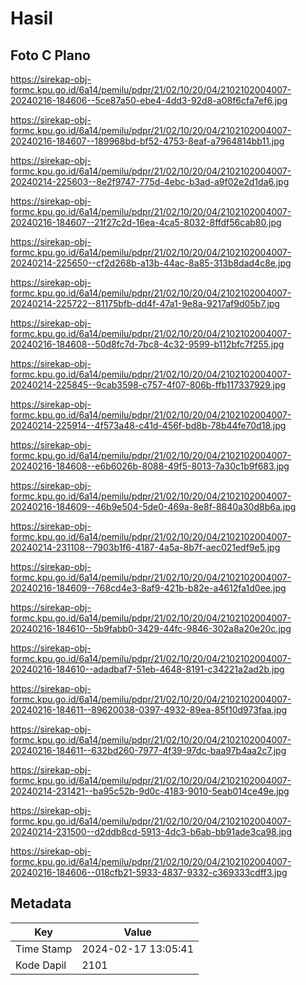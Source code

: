 # Hasil

## Foto C Plano

https://sirekap-obj-formc.kpu.go.id/6a14/pemilu/pdpr/21/02/10/20/04/2102102004007-20240216-184606--5ce87a50-ebe4-4dd3-92d8-a08f6cfa7ef6.jpg

https://sirekap-obj-formc.kpu.go.id/6a14/pemilu/pdpr/21/02/10/20/04/2102102004007-20240216-184607--189968bd-bf52-4753-8eaf-a7964814bb11.jpg

https://sirekap-obj-formc.kpu.go.id/6a14/pemilu/pdpr/21/02/10/20/04/2102102004007-20240214-225603--8e2f9747-775d-4ebc-b3ad-a9f02e2d1da6.jpg

https://sirekap-obj-formc.kpu.go.id/6a14/pemilu/pdpr/21/02/10/20/04/2102102004007-20240216-184607--21f27c2d-16ea-4ca5-8032-8ffdf56cab80.jpg

https://sirekap-obj-formc.kpu.go.id/6a14/pemilu/pdpr/21/02/10/20/04/2102102004007-20240214-225650--cf2d268b-a13b-44ac-8a85-313b8dad4c8e.jpg

https://sirekap-obj-formc.kpu.go.id/6a14/pemilu/pdpr/21/02/10/20/04/2102102004007-20240214-225722--81175bfb-dd4f-47a1-9e8a-9217af9d05b7.jpg

https://sirekap-obj-formc.kpu.go.id/6a14/pemilu/pdpr/21/02/10/20/04/2102102004007-20240216-184608--50d8fc7d-7bc8-4c32-9599-b112bfc7f255.jpg

https://sirekap-obj-formc.kpu.go.id/6a14/pemilu/pdpr/21/02/10/20/04/2102102004007-20240214-225845--9cab3598-c757-4f07-806b-ffb117337929.jpg

https://sirekap-obj-formc.kpu.go.id/6a14/pemilu/pdpr/21/02/10/20/04/2102102004007-20240214-225914--4f573a48-c41d-456f-bd8b-78b44fe70d18.jpg

https://sirekap-obj-formc.kpu.go.id/6a14/pemilu/pdpr/21/02/10/20/04/2102102004007-20240216-184608--e6b6026b-8088-49f5-8013-7a30c1b9f683.jpg

https://sirekap-obj-formc.kpu.go.id/6a14/pemilu/pdpr/21/02/10/20/04/2102102004007-20240216-184609--46b9e504-5de0-469a-8e8f-8840a30d8b6a.jpg

https://sirekap-obj-formc.kpu.go.id/6a14/pemilu/pdpr/21/02/10/20/04/2102102004007-20240214-231108--7903b1f6-4187-4a5a-8b7f-aec021edf9e5.jpg

https://sirekap-obj-formc.kpu.go.id/6a14/pemilu/pdpr/21/02/10/20/04/2102102004007-20240216-184609--768cd4e3-8af9-421b-b82e-a4612fa1d0ee.jpg

https://sirekap-obj-formc.kpu.go.id/6a14/pemilu/pdpr/21/02/10/20/04/2102102004007-20240216-184610--5b9fabb0-3429-44fc-9846-302a8a20e20c.jpg

https://sirekap-obj-formc.kpu.go.id/6a14/pemilu/pdpr/21/02/10/20/04/2102102004007-20240216-184610--adadbaf7-51eb-4648-8191-c34221a2ad2b.jpg

https://sirekap-obj-formc.kpu.go.id/6a14/pemilu/pdpr/21/02/10/20/04/2102102004007-20240216-184611--89620038-0397-4932-89ea-85f10d973faa.jpg

https://sirekap-obj-formc.kpu.go.id/6a14/pemilu/pdpr/21/02/10/20/04/2102102004007-20240216-184611--632bd260-7977-4f39-97dc-baa97b4aa2c7.jpg

https://sirekap-obj-formc.kpu.go.id/6a14/pemilu/pdpr/21/02/10/20/04/2102102004007-20240214-231421--ba95c52b-9d0c-4183-9010-5eab014ce49e.jpg

https://sirekap-obj-formc.kpu.go.id/6a14/pemilu/pdpr/21/02/10/20/04/2102102004007-20240214-231500--d2ddb8cd-5913-4dc3-b6ab-bb91ade3ca98.jpg

https://sirekap-obj-formc.kpu.go.id/6a14/pemilu/pdpr/21/02/10/20/04/2102102004007-20240216-184606--018cfb21-5933-4837-9332-c369333cdff3.jpg


## Metadata

| Key        | Value               |
| ---------- | ------------------- |
| Time Stamp | 2024-02-17 13:05:41 |
| Kode Dapil | 2101                |




